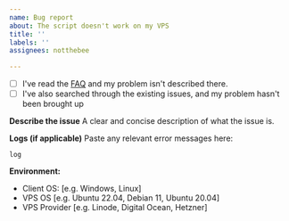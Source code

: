 ```yaml
---
name: Bug report
about: The script doesn't work on my VPS
title: ''
labels: ''
assignees: notthebee

---
```


- [ ] I've read the [FAQ](https://github.com/notthebee/ansible-easy-vpn/blob/main/FAQ.md) and my problem isn't described there.
- [ ] I've also searched through the existing issues, and my problem hasn't been brought up

**Describe the issue**
A clear and concise description of what the issue is.

**Logs (if applicable)** 
Paste any relevant error messages here:
```
log
```

**Environment:**
- Client OS: [e.g. Windows, Linux]
- VPS OS [e.g. Ubuntu 22.04, Debian 11, Ubuntu 20.04]
- VPS Provider [e.g. Linode, Digital Ocean, Hetzner]
